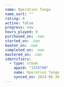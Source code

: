 ```yaml
---
name: Operation Tango
name_sort: ""
rating: 0
active: false
progress: new
hours_played: 0
purchased_on: .nan
started_on: .nan
beaten_on: .nan
completed_on: .nan
mastered_on: .nan
identifiers:
  - type: steam
    appid: "1335790"
    name: Operation Tango
    synced_on: 2024-08-30
---
```

